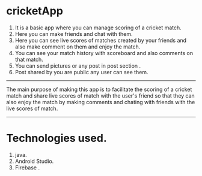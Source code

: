 # cricketApp



 1. It is a basic app where you can manage scoring of a cricket match.
 2. Here you can make friends and chat with them.
 3. Here you can see live scores of matches created by your friends and also make comment on them and enjoy the match.
 4. You can see your match history with scoreboard and also comments on that match.
 5. You can send pictures or any post in post section .
 6. Post shared by you are public any user can see them.
 
 
 ********************************************************************************************
 
   The main purpose of making this app is to facilitate the scoring of a cricket match 
   and share live scores of match with the user's friend so that they can also enjoy 
   the match by making comments and chating with friends with the live scores of match.
   
   **********************************************************************************************
   
   
   # Technologies used.
   
   1. java.
   2. Android Studio.
   3. Firebase .
